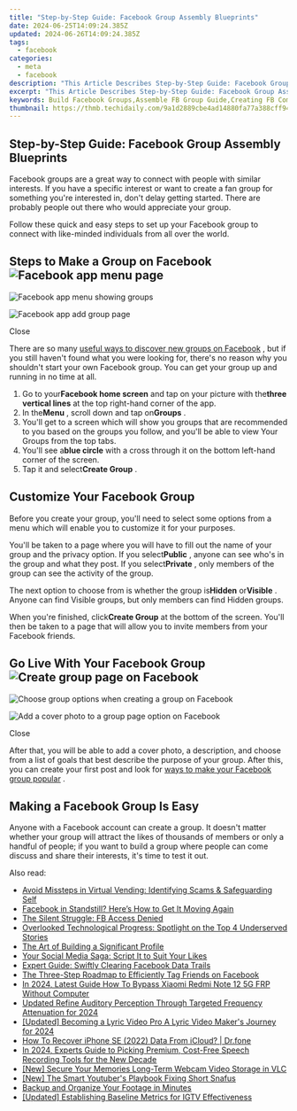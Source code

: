 ```yaml
---
title: "Step-by-Step Guide: Facebook Group Assembly Blueprints"
date: 2024-06-25T14:09:24.385Z
updated: 2024-06-26T14:09:24.385Z
tags:
  - facebook
categories:
  - meta
  - facebook
description: "This Article Describes Step-by-Step Guide: Facebook Group Assembly Blueprints"
excerpt: "This Article Describes Step-by-Step Guide: Facebook Group Assembly Blueprints"
keywords: Build Facebook Groups,Assemble FB Group Guide,Creating FB Community Plan,Strategies for Group Formation,FB Groups Setup Tutorial,Blueprints of Group Assembly,Steps to Create Online Groups
thumbnail: https://thmb.techidaily.com/9a1d2889cbe4ad14880fa77a388cff944d010380f4cf0a1f83bd01829ce96a1e.jpg
---
```


## Step-by-Step Guide: Facebook Group Assembly Blueprints

 Facebook groups are a great way to connect with people with similar interests. If you have a specific interest or want to create a fan group for something you're interested in, don't delay getting started. There are probably people out there who would appreciate your group.

 Follow these quick and easy steps to set up your Facebook group to connect with like-minded individuals from all over the world.

## Steps to Make a Group on Facebook ![Facebook app menu page](https://static1.makeuseofimages.com/wordpress/wp-content/uploads/2022/12/318180626_1305065376700688_893057211392699849_n.jpg)

![Facebook app menu showing groups](https://static1.makeuseofimages.com/wordpress/wp-content/uploads/2022/12/318097009_540592084597722_6156826463203386396_n.jpg)

![Facebook app add group page](https://static1.makeuseofimages.com/wordpress/wp-content/uploads/2022/12/318166381_2214654402059587_9156416634789261192_n.jpg)

Close

 There are so many [useful ways to discover new groups on Facebook](https://www.makeuseof.com/tag/5-awesome-ways-discover-new-facebook-groups/) , but if you still haven't found what you were looking for, there's no reason why you shouldn't start your own Facebook group. You can get your group up and running in no time at all.

1. Go to your**Facebook home screen** and tap on your picture with the**three vertical lines** at the top right-hand corner of the app.
2. In the**Menu** , scroll down and tap on**Groups** .
3. You'll get to a screen which will show you groups that are recommended to you based on the groups you follow, and you'll be able to view Your Groups from the top tabs.
4. You'll see a**blue circle** with a cross through it on the bottom left-hand corner of the screen.
5. Tap it and select**Create Group** .

## Customize Your Facebook Group

 Before you create your group, you'll need to select some options from a menu which will enable you to customize it for your purposes.

 You'll be taken to a page where you will have to fill out the name of your group and the privacy option. If you select**Public** , anyone can see who's in the group and what they post. If you select**Private** , only members of the group can see the activity of the group.

 The next option to choose from is whether the group is**Hidden** or**Visible** . Anyone can find Visible groups, but only members can find Hidden groups.

 When you're finished, click**Create Group** at the bottom of the screen. You'll then be taken to a page that will allow you to invite members from your Facebook friends.

## Go Live With Your Facebook Group ![Create group page on Facebook](https://static1.makeuseofimages.com/wordpress/wp-content/uploads/2022/12/318217881_894969165206821_5445276175446551093_n.jpg)

![Choose group options when creating a group on Facebook](https://static1.makeuseofimages.com/wordpress/wp-content/uploads/2022/12/318477258_939639773675965_2846710644227593590_n.jpg)

![Add a cover photo to a group page option on Facebook](https://static1.makeuseofimages.com/wordpress/wp-content/uploads/2022/12/318289485_906496730348611_983213840070343513_n.jpg)

Close

 After that, you will be able to add a cover photo, a description, and choose from a list of goals that best describe the purpose of your group. After this, you can create your first post and look for [ways to make your Facebook group popular](https://www.makeuseof.com/tag/facebook-group-popular-weekly-facebook-tips/) .

## Making a Facebook Group Is Easy

 Anyone with a Facebook account can create a group. It doesn't matter whether your group will attract the likes of thousands of members or only a handful of people; if you want to build a group where people can come discuss and share their interests, it's time to test it out.


<ins class="adsbygoogle"
     style="display:block"
     data-ad-format="autorelaxed"
     data-ad-client="ca-pub-7571918770474297"
     data-ad-slot="1223367746"></ins>



<ins class="adsbygoogle"
     style="display:block"
     data-ad-client="ca-pub-7571918770474297"
     data-ad-slot="8358498916"
     data-ad-format="auto"
     data-full-width-responsive="true"></ins>

<span class="atpl-alsoreadstyle">Also read:</span>
<div><ul>
<li><a href="https://facebook.techidaily.com/avoid-missteps-in-virtual-vending-identifying-scams-and-safeguarding-self/"><u>Avoid Missteps in Virtual Vending: Identifying Scams & Safeguarding Self</u></a></li>
<li><a href="https://facebook.techidaily.com/facebook-in-standstill-heres-how-to-get-it-moving-again/"><u>Facebook in Standstill? Here’s How to Get It Moving Again</u></a></li>
<li><a href="https://facebook.techidaily.com/the-silent-struggle-fb-access-denied/"><u>The Silent Struggle: FB Access Denied</u></a></li>
<li><a href="https://facebook.techidaily.com/overlooked-technological-progress-spotlight-on-the-top-4-underserved-stories/"><u>Overlooked Technological Progress: Spotlight on the Top 4 Underserved Stories</u></a></li>
<li><a href="https://facebook.techidaily.com/the-art-of-building-a-significant-profile/"><u>The Art of Building a Significant Profile</u></a></li>
<li><a href="https://facebook.techidaily.com/your-social-media-saga-script-it-to-suit-your-likes/"><u>Your Social Media Saga: Script It to Suit Your Likes</u></a></li>
<li><a href="https://facebook.techidaily.com/expert-guide-swiftly-clearing-facebook-data-trails/"><u>Expert Guide: Swiftly Clearing Facebook Data Trails</u></a></li>
<li><a href="https://facebook.techidaily.com/the-three-step-roadmap-to-efficiently-tag-friends-on-facebook/"><u>The Three-Step Roadmap to Efficiently Tag Friends on Facebook</u></a></li>
<li><a href="https://bypass-frp.techidaily.com/in-2024-latest-guide-how-to-bypass-xiaomi-redmi-note-12-5g-frp-without-computer-by-drfone-android/"><u>In 2024, Latest Guide How To Bypass Xiaomi Redmi Note 12 5G FRP Without Computer</u></a></li>
<li><a href="https://sound-tweaking.techidaily.com/updated-refine-auditory-perception-through-targeted-frequency-attenuation-for-2024/"><u>Updated Refine Auditory Perception Through Targeted Frequency Attenuation for 2024</u></a></li>
<li><a href="https://facebook-video-share.techidaily.com/updated-becoming-a-lyric-video-pro-a-lyric-video-makers-journey-for-2024/"><u>[Updated] Becoming a Lyric Video Pro  A Lyric Video Maker's Journey for 2024</u></a></li>
<li><a href="https://blog-min.techidaily.com/how-to-recover-iphone-se-2022-data-from-icloud-drfone-by-drfone-ios-data-recovery-ios-data-recovery/"><u>How To Recover iPhone SE (2022) Data From iCloud? | Dr.fone</u></a></li>
<li><a href="https://sound-optimizing.techidaily.com/in-2024-experts-guide-to-picking-premium-cost-free-speech-recording-tools-for-the-new-decade/"><u>In 2024, Experts Guide to Picking Premium, Cost-Free Speech Recording Tools for the New Decade</u></a></li>
<li><a href="https://screen-sharing-recording.techidaily.com/new-secure-your-memories-long-term-webcam-video-storage-in-vlc/"><u>[New] Secure Your Memories  Long-Term Webcam Video Storage in VLC</u></a></li>
<li><a href="https://facebook-record-videos.techidaily.com/new-the-smart-youtubers-playbook-fixing-short-snafus/"><u>[New] The Smart Youtuber's Playbook  Fixing Short Snafus</u></a></li>
<li><a href="https://ai-video-editing.techidaily.com/backup-and-organize-your-footage-in-minutes/"><u>Backup and Organize Your Footage in Minutes</u></a></li>
<li><a href="https://instagram-video-files.techidaily.com/updated-establishing-baseline-metrics-for-igtv-effectiveness/"><u>[Updated] Establishing Baseline Metrics for IGTV Effectiveness</u></a></li>
</ul></div>
